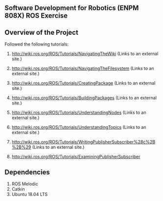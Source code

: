 ## Software Development for Robotics (ENPM 808X) ROS Exercise

## Overview of the Project

Followed the following tutorials:

1. http://wiki.ros.org/ROS/Tutorials/NavigatingTheWiki (Links to an external site.)

2. http://wiki.ros.org/ROS/Tutorials/NavigatingTheFilesystem (Links to an external site.)

3. http://wiki.ros.org/ROS/Tutorials/CreatingPackage (Links to an external site.)

4. http://wiki.ros.org/ROS/Tutorials/BuildingPackages (Links to an external site.)

5. http://wiki.ros.org/ROS/Tutorials/UnderstandingNodes (Links to an external site.)

6. http://wiki.ros.org/ROS/Tutorials/UnderstandingTopics (Links to an external site.)

7. http://wiki.ros.org/ROS/Tutorials/WritingPublisherSubscriber%28c%2B%2B%29 (Links to an external site.)

8. http://wiki.ros.org/ROS/Tutorials/ExaminingPublisherSubscriber

## Dependencies

1. ROS Melodic
2. Catkin
3. Ubuntu 18.04 LTS
